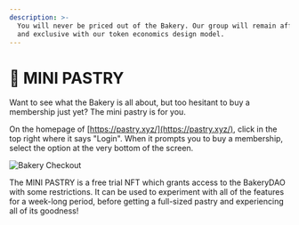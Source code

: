 ```yaml
---
description: >-
  You will never be priced out of the Bakery. Our group will remain affordable,
  and exclusive with our token economics design model.
---
```


# 🍨 MINI PASTRY

Want to see what the Bakery is all about, but too hesitant to buy a membership just yet? The mini pastry is for you.

On the homepage of [https://pastry.xyz/](https://pastry.xyz/), click in the top right where it says "Login". When it prompts you to buy a membership, select the option at the very bottom of the screen.

![Bakery Checkout](../.gitbook/assets/chrome\_24xrbzRsmh.png)

The MINI PASTRY is a free trial NFT which grants access to the BakeryDAO with some restrictions. It can be used to experiment with all of the features for a week-long period, before getting a full-sized pastry and experiencing all of its goodness!
